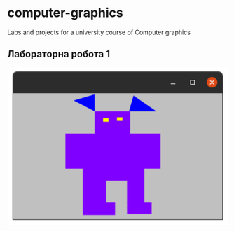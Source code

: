 # computer-graphics
Labs and projects for a university course of Computer graphics

## Лабораторна робота 1
<p align="center">
  <img width="550" src="lab1/image.png">
</p>
